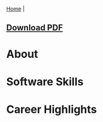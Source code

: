 [Home](/) |

[Download PDF](/Scott_Skow_Resume.pdf)
---

About
=====


Software Skills
===============


Career Highlights
=================

